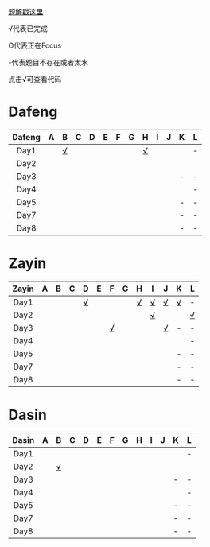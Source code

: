 
[题解戳这里](https://github.com/Dafenghh/Training_Summary/blob/master/Camp%20Solutions.md)


√代表已完成

O代表正在Focus

-代表题目不存在或者太水

点击√可查看代码




[//]:https://github.com/Dafenghh/Training_Summary/blob/master/code/CCPC_Wannafly_Camp_2019/day


# Dafeng

Dafeng  |   A    |   B    |   C    |   D    |   E    |   F    |   G    |   H    |   I    |   J    |   K    |   L
:------:|:------:|:------:|:------:|:------:|:------:|:------:|:------:|:------:|:------:|:------:|:------:|:------:
Day1    |        | [√][1] |        |        |        |        |        | [√][2] |        |        |        | - 
Day2    |        |        |        |        |        |        |        |        |        |        |        |  
Day3    |        |        |        |        |        |        |        |        |        |        |    -   | - 
Day4    |        |        |        |        |        |        |        |        |        |        |        | -
Day5    |        |        |        |        |        |        |        |        |        |        |    -   | -
Day7    |        |        |        |        |        |        |        |        |        |        |    -   | - 
Day8    |        |        |        |        |        |        |        |        |        |        |    -   | -



# Zayin

Zayin   |   A    |   B    |   C    |   D    |   E    |   F    |   G    |   H    |   I    |   J    |   K    |   L
:------:|:------:|:------:|:------:|:------:|:------:|:------:|:------:|:------:|:------:|:------:|:------:|:------:
Day1    |        |        |        | [√][3] |        |        |        | [√][4] | [√][5] | [√][6] | [√][9] | - 
Day2    |        |        |        |        |        |        |        |        | [√][7] |        |        |  [√][10]
Day3    |        |        |        |        |        | [√][11]|        |        |        | [√][12]|    -   | - 
Day4    |        |        |        |        |        |        |        |        |        |        |        | -
Day5    |        |        |        |        |        |        |        |        |        |        |    -   | -
Day7    |        |        |        |        |        |        |        |        |        |        |    -   | - 
Day8    |        |        |        |        |        |        |        |        |        |        |    -   | -


# Dasin

Dasin   |   A    |   B    |   C    |   D    |   E    |   F    |   G    |   H    |   I    |   J    |   K    |   L
:------:|:------:|:------:|:------:|:------:|:------:|:------:|:------:|:------:|:------:|:------:|:------:|:------:
Day1    |        |        |        |        |        |        |        |        |        |        |        | - 
Day2    |        | [√][8] |        |        |        |        |        |        |        |        |        |  
Day3    |        |        |        |        |        |        |        |        |        |        |    -   | - 
Day4    |        |        |        |        |        |        |        |        |        |        |        | -
Day5    |        |        |        |        |        |        |        |        |        |        |    -   | -
Day7    |        |        |        |        |        |        |        |        |        |        |    -   | - 
Day8    |        |        |        |        |        |        |        |        |        |        |    -   | -






[1]: https://github.com/Dafenghh/Training_Summary/blob/master/code/CCPC_Wannafly_Camp_2019/day1/b_dafeng.cpp
[2]: https://github.com/Dafenghh/Training_Summary/blob/master/code/CCPC_Wannafly_Camp_2019/day1/h_dafeng.cpp
[3]: https://github.com/Dafenghh/Training_Summary/blob/master/code/CCPC_Wannafly_Camp_2019/day1/d_zayin.cpp
[4]: https://github.com/Dafenghh/Training_Summary/blob/master/code/CCPC_Wannafly_Camp_2019/day1/h_zayin.cpp
[5]: https://github.com/Dafenghh/Training_Summary/blob/master/code/CCPC_Wannafly_Camp_2019/day1/i_zayin.cpp
[6]: https://github.com/Dafenghh/Training_Summary/blob/master/code/CCPC_Wannafly_Camp_2019/day1/j_zayin.cpp
[7]: https://github.com/Dafenghh/Training_Summary/blob/master/code/CCPC_Wannafly_Camp_2019/day2/i_zayin.cpp
[8]: https://github.com/Dafenghh/Training_Summary/blob/master/code/CCPC_Wannafly_Camp_2019/day2/b_dasin.cpp
[9]: https://github.com/Dafenghh/Training_Summary/blob/master/code/CCPC_Wannafly_Camp_2019/day1/K_Zayin.cpp
[10]:https://github.com/Dafenghh/Training_Summary/blob/master/code/CCPC_Wannafly_Camp_2019/day2/L_Zayin.cpp
[11]:https://github.com/Dafenghh/Training_Summary/blob/master/code/CCPC_Wannafly_Camp_2019/day3/F_Zayin.cpp
[12]:https://github.com/Dafenghh/Training_Summary/blob/master/code/CCPC_Wannafly_Camp_2019/day3/J_Zayin.cpp
